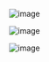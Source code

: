 ![image](https://user-images.githubusercontent.com/60442877/196845882-e55dfafc-aa4c-4d53-8cbb-6be2df523da4.png)

![image](https://user-images.githubusercontent.com/60442877/196586140-4eaa769b-ddd9-4436-8a4b-fc6f25415245.png)

![image](https://user-images.githubusercontent.com/60442877/196586490-de3ea1d4-4784-4ae9-b147-c25d6aa41abf.png)

